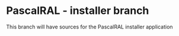 # PascalRAL - installer branch
This branch will have sources for the PascalRAL installer application
